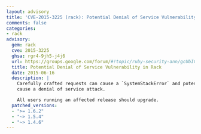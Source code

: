 ```yaml
---
layout: advisory
title: 'CVE-2015-3225 (rack): Potential Denial of Service Vulnerability in Rack'
comments: false
categories:
- rack
advisory:
  gem: rack
  cve: 2015-3225
  ghsa: rgr4-9jh5-j4j6
  url: https://groups.google.com/forum/#!topic/ruby-security-ann/gcUbICUmKMc
  title: Potential Denial of Service Vulnerability in Rack
  date: 2015-06-16
  description: |
    Carefully crafted requests can cause a `SystemStackError` and potentially
    cause a denial of service attack.

    All users running an affected release should upgrade.
  patched_versions:
  - ">= 1.6.2"
  - "~> 1.5.4"
  - "~> 1.4.6"
---
```

